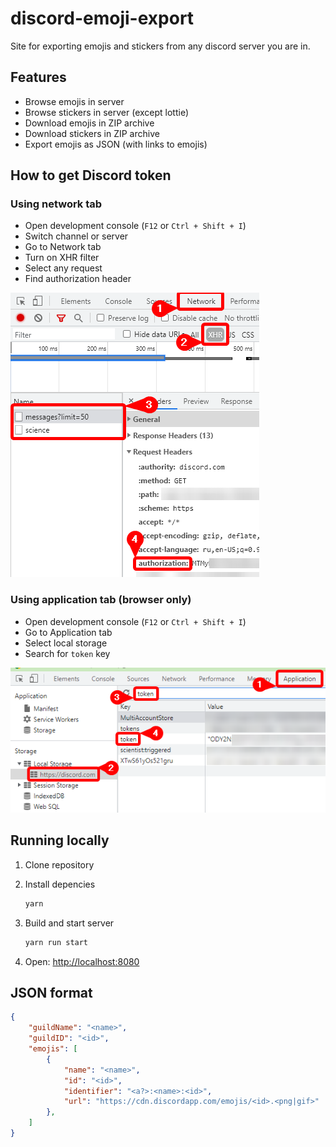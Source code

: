 # discord-emoji-export

Site for exporting emojis and stickers from any discord server you are in.

## Features

* Browse emojis in server
* Browse stickers in server (except lottie)
* Download emojis in ZIP archive
* Download stickers in ZIP archive
* Export emojis as JSON (with links to emojis)

## How to get Discord token

### Using network tab

* Open development console (`F12` or `Ctrl + Shift + I`)
* Switch channel or server
* Go to Network tab
* Turn on XHR filter
* Select any request
* Find authorization header

![Network](./static/images/network.png)

### Using application tab (browser only)

* Open development console (`F12` or `Ctrl + Shift + I`)
* Go to Application tab
* Select local storage
* Search for `token` key

![Application](./static/images/application.png)

## Running locally

1. Clone repository

2. Install depencies

    ```bash
    yarn
    ```

3. Build and start server

    ```bash
    yarn run start
    ```

4. Open: <http://localhost:8080>

## JSON format

```json
{
    "guildName": "<name>",
    "guildID": "<id>",
    "emojis": [
        {
            "name": "<name>",
            "id": "<id>",
            "identifier": "<a?>:<name>:<id>",
            "url": "https://cdn.discordapp.com/emojis/<id>.<png|gif>"
        },
    ]
}

```
